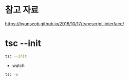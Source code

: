 # 참고 자료

https://hyunseob.github.io/2016/10/17/typescript-interface/

# tsc --init

```bash
tsc --init
```

- watch

```bash
tsc -w
```